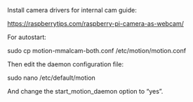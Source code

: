 Install camera drivers for internal cam guide:

https://raspberrytips.com/raspberry-pi-camera-as-webcam/

For autostart:

sudo cp motion-mmalcam-both.conf /etc/motion/motion.conf

Then edit the daemon configuration file: 

sudo nano /etc/default/motion

And change the start_motion_daemon option to “yes”. 




